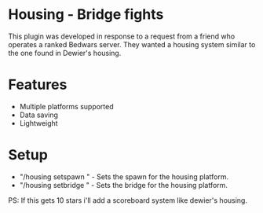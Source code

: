 # Housing - Bridge fights

This plugin was developed in response to a request from a friend who operates a ranked Bedwars server. They wanted a housing system similar to the one found in Dewier's housing.

# Features
- Multiple platforms supported
- Data saving
- Lightweight

# Setup
- "/housing setspawn <name>" - Sets the spawn for the housing platform.
- "/housing setbridge <name>" - Sets the bridge for the housing platform.

PS: If this gets 10 stars i'll add a scoreboard system like dewier's housing.
